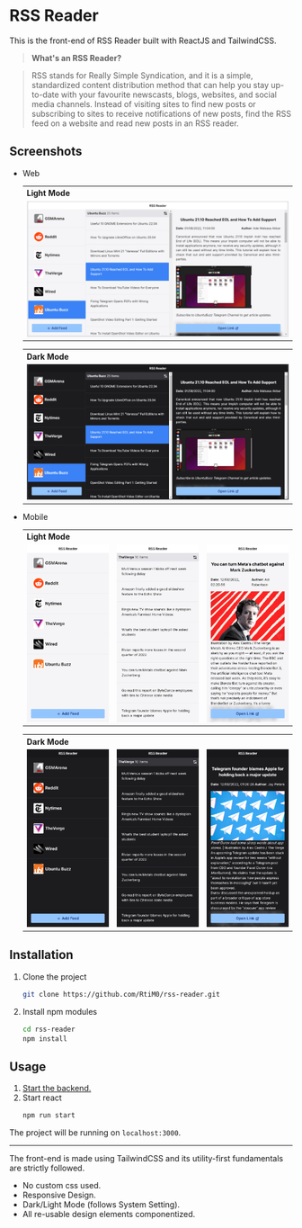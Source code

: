 # RSS Reader
This is the front-end of RSS Reader built with ReactJS and TailwindCSS.
> **What's an RSS Reader?**

> RSS stands for Really Simple Syndication, and it is a simple, standardized content distribution method that can help you stay up-to-date with your favourite newscasts, blogs, websites, and social media channels. Instead of visiting sites to find new posts or subscribing to sites to receive notifications of new posts, find the RSS feed on a website and read new posts in an RSS reader.

## Screenshots
- Web
	<table>
		  <tr>
		  	<th>Light Mode</th>
		  </tr>
		  <tr>
		  	<td><img src="https://github.com/RtiM0/rss-reader/blob/master/stills/web_light.png" /></td>
		  </tr>
	</table>
	<table>
		  <tr>
		  	<th>Dark Mode</th>
		  </tr>
		  <tr>
		  	<td><img src="https://github.com/RtiM0/rss-reader/blob/master/stills/web_dark.png" /></td>
		  </tr>
	</table>
- Mobile
	<table>
		  <tr>
			<th colspan="3">Light Mode</th>
		  </tr>
		  <tr>
		  	<td> <img src="https://github.com/RtiM0/rss-reader/blob/master/stills/mobile_light_feeds.png" /> </td>
			<td> <img src="https://github.com/RtiM0/rss-reader/blob/master/stills/mobile_light_items.png" /> </td>
			<td> <img src="https://github.com/RtiM0/rss-reader/blob/master/stills/mobile_light_content.png" /> </td>
		  </tr>
	</table>
	<table>
		  <tr>
		    <th colspan="3">Dark Mode</th>
		  </tr>
		  <tr>
		  	<td> <img src="https://github.com/RtiM0/rss-reader/blob/master/stills/mobile_dark_feeds.png" /> </td>
			<td> <img src="https://github.com/RtiM0/rss-reader/blob/master/stills/mobile_dark_items.png" /> </td>
			<td> <img src="https://github.com/RtiM0/rss-reader/blob/master/stills/mobile_dark_content.png" /> </td>
		  </tr>
	</table>
## Installation
1. Clone the project
	```bash
	git clone https://github.com/RtiM0/rss-reader.git
	```
2. Install npm modules
	```bash
	cd rss-reader
	npm install
	```

## Usage

1. [Start the backend.](https://github.com/RtiM0/rss-reader-api#installation)
2. Start react
	```bash
	npm run start
	```
The project will be running on ```localhost:3000```.

---
The front-end is made using TailwindCSS and its utility-first fundamentals are strictly followed.
- No custom css used.
- Responsive Design.
- Dark/Light Mode (follows System Setting).
- All re-usable design elements componentized.
